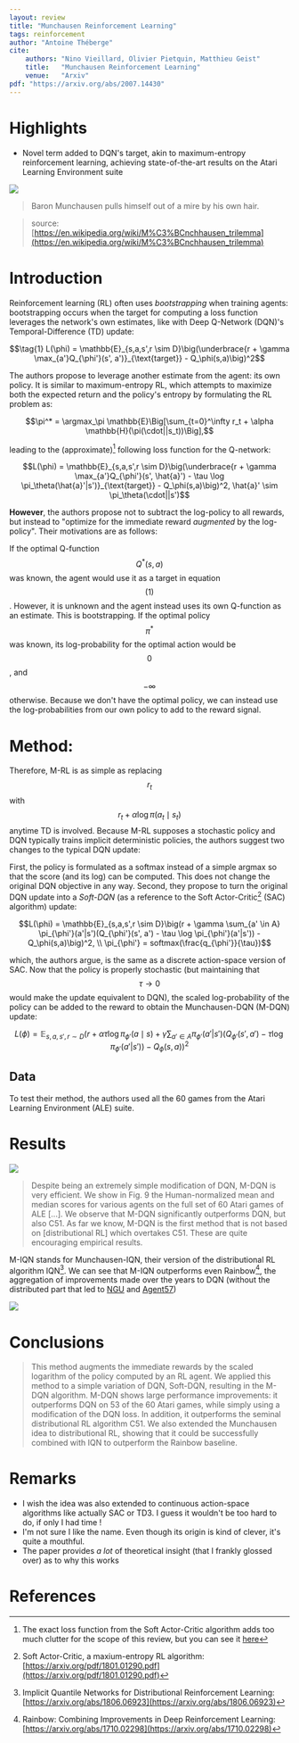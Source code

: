 ```yaml
---
layout: review
title: "Munchausen Reinforcement Learning"
tags: reinforcement
author: "Antoine Théberge"
cite:
    authors: "Nino Vieillard, Olivier Pietquin, Matthieu Geist"
    title:   "Munchausen Reinforcement Learning"
    venue:   "Arxiv"
pdf: "https://arxiv.org/abs/2007.14430"
---
```



# Highlights

- Novel term added to DQN's target, akin to maximum-entropy reinforcement learning, achieving state-of-the-art results on the Atari Learning Environment suite


![](/article/images/MRL/munchausen.jpg)
> Baron Munchausen pulls himself out of a mire by his own hair.

> source: [https://en.wikipedia.org/wiki/M%C3%BCnchhausen_trilemma](https://en.wikipedia.org/wiki/M%C3%BCnchhausen_trilemma)

# Introduction

Reinforcement learning (RL) often uses _bootstrapping_ when training agents: bootstrapping occurs when the target for computing a loss function leverages the network's own estimates, like with Deep Q-Network (DQN)'s Temporal-Difference (TD) update: 

$$\tag{1} L(\phi) = \mathbb{E}_{s,a,s',r \sim D}\big(\underbrace{r + \gamma \max_{a'}Q_{\phi'}(s', a')}_{\text{target}} - Q_\phi(s,a)\big)^2$$

The authors propose to leverage another estimate from the agent: its own policy. It is similar to maximum-entropy RL, which attempts to maximize both the expected return and the policy's entropy by formulating the RL problem as:

$$\pi^* = \argmax_\pi \mathbb{E}\Big[\sum_{t=0}^\infty r_t + \alpha \mathbb{H}(\pi(\cdot||s_t))\Big],$$

leading to the (approximate)[^1] following loss function for the Q-network:

$$L(\phi) = \mathbb{E}_{s,a,s',r \sim D}\big(\underbrace{r + \gamma \max_{a'}Q_{\phi'}(s', \hat{a}') - \tau \log \pi_\theta(\hat{a}'|s')}_{\text{target}} - Q_\phi(s,a)\big)^2, \hat{a}' \sim \pi_\theta(\cdot||s')$$

**However**, the authors propose not to subtract the log-policy to all rewards, but instead to "optimize for the immediate reward _augmented_ by the log-policy". Their motivations are as follows:

If the optimal Q-function $$Q^*(s,a)$$ was known, the agent would use it as a target in equation $$(1)$$. However, it is unknown and the agent instead uses its own Q-function as an estimate. This is bootstrapping. If the optimal policy $$\pi^*$$ was known, its log-probability for the optimal action would be $$0$$, and $$-\infty$$ otherwise. Because we don't have the optimal policy, we can instead use the log-probabilities from our own policy to add to the reward signal.

# Method:

Therefore, M-RL is as simple as replacing $$ r_t $$ with $$ r_t + \alpha \log \pi(a_t{\mid}s_t)$$ anytime TD is involved. Because M-RL supposes a stochastic policy and DQN typically trains implicit deterministic policies, the authors suggest two changes to the typical DQN update:

First, the policy is formulated as a softmax instead of a simple argmax so that the score (and its log) can be computed. This does not change the original DQN objective in any way. Second, they propose to turn the original DQN update into a _Soft-DQN_ (as a reference to the Soft Actor-Critic[^2] (SAC) algorithm) update:

$$L(\phi) = \mathbb{E}_{s,a,s',r \sim D}\big(r + \gamma \sum_{a' \in A} \pi_{\phi'}(a'|s')(Q_{\phi'}(s', a') - \tau \log \pi_{\phi'}(a'|s')) - Q_\phi(s,a)\big)^2, \\
\pi_{\phi'} = softmax(\frac{q_{\phi'}}{\tau})$$

which, the authors argue, is the same as a discrete action-space version of SAC. Now that the policy is properly stochastic (but maintaining that $$\tau \to 0$$ would make the update equivalent to DQN), the scaled log-probability of the policy can be added to the reward to obtain the Munchausen-DQN (M-DQN) update:

$$L(\phi) = \mathbb{E}_{s,a,s',r \sim D}\big(r + \alpha \tau \log \pi_{\phi'}(a{\mid}s) + \gamma \sum_{a' \in A} \pi_{\phi'}(a'|s')(Q_{\phi'}(s', a') - \tau \log \pi_{\phi'}(a'|s')) - Q_\phi(s,a)\big)^2$$


## Data

To test their method, the authors used all the 60 games from the Atari Learning Environment (ALE) suite.

# Results

![](/article/images/MRL/res1.jpeg)

> Despite being an extremely simple modification of DQN, M-DQN is very efficient. We show in Fig. 9 the Human-normalized mean and median scores for various agents on the full set of 60 Atari games of ALE [...]. We observe that M-DQN significantly outperforms DQN, but also C51. As far we know, M-DQN is the first method that is not based on [distributional RL] which overtakes C51. These are quite encouraging empirical results.

M-IQN stands for Munchausen-IQN, their version of the distributional RL algorithm IQN[^3]. We can see that M-IQN outperforms even Rainbow[^4], the aggregation of improvements made over the years to DQN (without the distributed part that led to [NGU](https://vitalab.github.io/article/2020/05/28/NGU.html) and [Agent57](https://vitalab.github.io/article/2020/06/05/Agent57.html))

![](/article/images/MRL/tab1.jpeg)

# Conclusions

> This method augments the immediate rewards by the scaled logarithm of the policy computed by an RL agent. We applied this method to a simple variation of DQN, Soft-DQN, resulting in the M-DQN algorithm. M-DQN shows large performance improvements: it outperforms DQN on 53 of the 60 Atari games, while simply using a modification of the DQN loss. In addition, it outperforms the seminal distributional RL algorithm C51. We also extended the Munchausen idea to distributional RL, showing that it could be successfully combined with IQN to outperform the Rainbow baseline.

# Remarks

- I wish the idea was also extended to continuous action-space algorithms like actually SAC or TD3. I guess it wouldn't be too hard to do, if only I had time !
- I'm not sure I like the name. Even though its origin is kind of clever, it's quite a mouthful.
- The paper provides _a lot_ of theoretical insight (that I frankly glossed over) as to why this works

# References

[^1]: The exact loss function from the Soft Actor-Critic algorithm adds too much clutter for the scope of this review, but you can see it [here](https://spinningup.openai.com/en/latest/algorithms/sac.html#id1)

[^2]: Soft Actor-Critic, a maxium-entropy RL algorithm: [https://arxiv.org/pdf/1801.01290.pdf](https://arxiv.org/pdf/1801.01290.pdf)

[^3]: Implicit Quantile Networks for Distributional Reinforcement Learning: [https://arxiv.org/abs/1806.06923](https://arxiv.org/abs/1806.06923)

[^4]: Rainbow: Combining Improvements in Deep Reinforcement Learning: [https://arxiv.org/abs/1710.02298](https://arxiv.org/abs/1710.02298)
